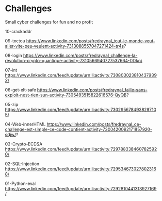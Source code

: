 # Challenges

Small cyber challenges for fun and no profit


10-crackaddr


09-toctou
https://www.linkedin.com/posts/fredraynal_tout-le-monde-veut-aller-vite-peu-veulent-activity-7313088557047271424-tr4s?

08-login
https://www.linkedin.com/posts/fredraynal_challenge-la-révolution-crypto-quantique-activity-7310566940727537664-DDkn/

07-int
https://www.linkedin.com/feed/update/urn:li:activity:7308030238104379392/

06-get-elt-safe
https://www.linkedin.com/posts/fredraynal_faille-sans-exploit-nest-rien-sun-activity-7305493515822616576-QyQB?

05-zip
https://www.linkedin.com/feed/update/urn:li:activity:7302956784938287105/

04-Web-innerHTML
https://www.linkedin.com/posts/fredraynal_ce-challenge-est-simple-ce-code-contient-activity-7300420092171857920-sdjw/?

03-Crypto-ECDSA
https://www.linkedin.com/feed/update/urn:li:activity:7297883384607825920/

02-SQL-Injection
https://www.linkedin.com/feed/update/urn:li:activity:7295346730278023168/

01-Python-eval
https://www.linkedin.com/feed/update/urn:li:activity:7292810441313927169/
